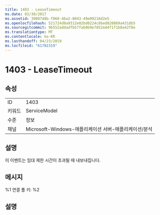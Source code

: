 ```yaml
---
title: 1403 - LeaseTimeout
ms.date: 03/30/2017
ms.assetid: 3908748b-f060-46a2-8043-49e09218d2e5
ms.openlocfilehash: 521724d0a9312e02bd0224c8bed828089a431db5
ms.sourcegitcommit: 9b552addadfb57fab0b9e7852ed4f1f1b8a42f8e
ms.translationtype: MT
ms.contentlocale: ko-KR
ms.lasthandoff: 04/23/2019
ms.locfileid: "61782319"
---
```

# <a name="1403---leasetimeout"></a>1403 - LeaseTimeout
## <a name="properties"></a>속성  
  
|||  
|-|-|  
|ID|1403|  
|키워드|ServiceModel|  
|수준|정보|  
|채널|Microsoft-Windows-애플리케이션 서버-애플리케이션/분석|  
  
## <a name="description"></a>설명  
 이 이벤트는 임대 제한 시간이 초과될 때 내보내집니다.  
  
## <a name="message"></a>메시지  
 %1 연결 풀 키: %2  
  
## <a name="details"></a>설명
